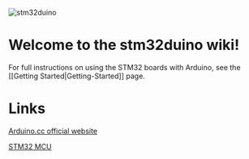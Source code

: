 ![stm32duino](https://avatars2.githubusercontent.com/u/12180191?v=3&s=200) 
# Welcome to the **stm32duino** wiki!


For full instructions on using the STM32 boards with Arduino, see the [[Getting Started|Getting-Started]] page.

# Links
[Arduino.cc official website](https://www.arduino.cc/)

[STM32 MCU](http://www.st.com/en/microcontrollers/stm32-32-bit-arm-cortex-mcus.html)